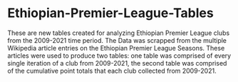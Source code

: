 # Ethiopian-Premier-League-Tables
These are new tables created for analyzing Ethiopian Premier League clubs from the 2009-2021 time period. The Data was scrapped from the multiple Wikipedia article entries on the Ethiopian Premier League Seasons. These articles were used to produce two tables: one table was comprised of every single iteration of a club from 2009-2021, the second table was comprised of the cumulative point totals that each club collected from 2009-2021.
